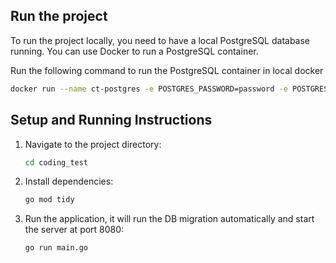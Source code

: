 


















## Run the project

To run the project locally, you need to have a local PostgreSQL database running. You can use Docker to run a PostgreSQL
container.

Run the following command to run the PostgreSQL container in local docker

```bash
docker run --name ct-postgres -e POSTGRES_PASSWORD=password -e POSTGRES_USER=user -e POSTGRES_DB=ct-db -p 5432:5432 -d postgres:14.18
```

## Setup and Running Instructions
1. Navigate to the project directory:
   ```bash
   cd coding_test
   ```
2. Install dependencies:
   ```bash
   go mod tidy
   ```
3. Run the application, it will run the DB migration automatically and start the server at port 8080:
   ```bash
   go run main.go
   ```